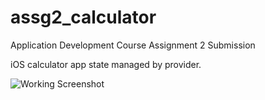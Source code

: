 # assg2_calculator

Application Development Course Assignment 2 Submission

iOS calculator app state managed by provider.

![Working Screenshot](WorkingScreenshot.png)

